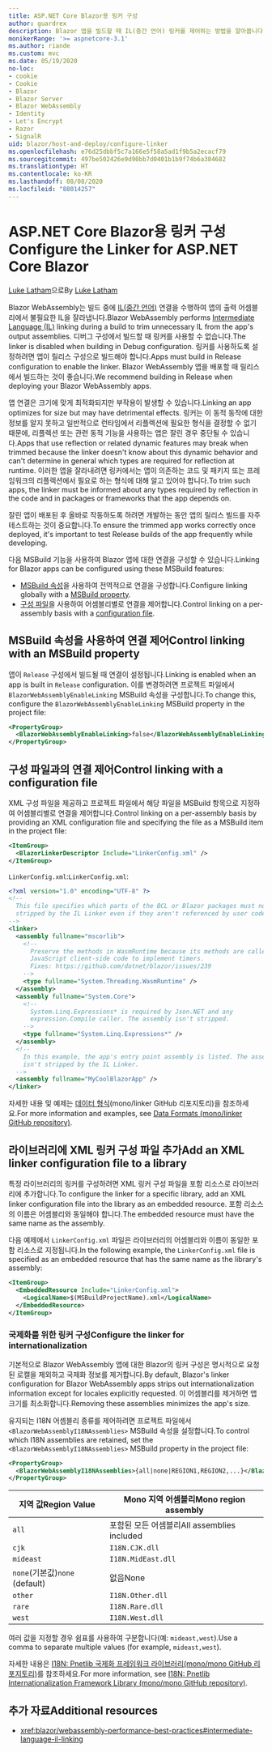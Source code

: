 ```yaml
---
title: ASP.NET Core Blazor용 링커 구성
author: guardrex
description: Blazor 앱을 빌드할 때 IL(중간 언어) 링커를 제어하는 방법을 알아봅니다.
monikerRange: '>= aspnetcore-3.1'
ms.author: riande
ms.custom: mvc
ms.date: 05/19/2020
no-loc:
- cookie
- Cookie
- Blazor
- Blazor Server
- Blazor WebAssembly
- Identity
- Let's Encrypt
- Razor
- SignalR
uid: blazor/host-and-deploy/configure-linker
ms.openlocfilehash: e76d25dbbf5c7a166e5f58a5ad1f9b5a2ecacf79
ms.sourcegitcommit: 497be502426e9d90bb7d0401b1b9f74b6a384682
ms.translationtype: HT
ms.contentlocale: ko-KR
ms.lasthandoff: 08/08/2020
ms.locfileid: "88014257"
---
```

# <a name="configure-the-linker-for-aspnet-core-no-locblazor"></a><span data-ttu-id="b9dba-103">ASP.NET Core Blazor용 링커 구성</span><span class="sxs-lookup"><span data-stu-id="b9dba-103">Configure the Linker for ASP.NET Core Blazor</span></span>

<span data-ttu-id="b9dba-104">[Luke Latham](https://github.com/guardrex)으로</span><span class="sxs-lookup"><span data-stu-id="b9dba-104">By [Luke Latham](https://github.com/guardrex)</span></span>

<span data-ttu-id="b9dba-105">Blazor WebAssembly는 빌드 중에 [IL(중간 언어)](/dotnet/standard/managed-code#intermediate-language--execution) 연결을 수행하여 앱의 출력 어셈블리에서 불필요한 IL을 잘라냅니다.</span><span class="sxs-lookup"><span data-stu-id="b9dba-105">Blazor WebAssembly performs [Intermediate Language (IL)](/dotnet/standard/managed-code#intermediate-language--execution) linking during a build to trim unnecessary IL from the app's output assemblies.</span></span> <span data-ttu-id="b9dba-106">디버그 구성에서 빌드할 때 링커를 사용할 수 없습니다.</span><span class="sxs-lookup"><span data-stu-id="b9dba-106">The linker is disabled when building in Debug configuration.</span></span> <span data-ttu-id="b9dba-107">링커를 사용하도록 설정하려면 앱이 릴리스 구성으로 빌드해야 합니다.</span><span class="sxs-lookup"><span data-stu-id="b9dba-107">Apps must build in Release configuration to enable the linker.</span></span> <span data-ttu-id="b9dba-108">Blazor WebAssembly 앱을 배포할 때 릴리스에서 빌드하는 것이 좋습니다.</span><span class="sxs-lookup"><span data-stu-id="b9dba-108">We recommend building in Release when deploying your Blazor WebAssembly apps.</span></span> 

<span data-ttu-id="b9dba-109">앱 연결은 크기에 맞게 최적화되지만 부작용이 발생할 수 있습니다.</span><span class="sxs-lookup"><span data-stu-id="b9dba-109">Linking an app optimizes for size but may have detrimental effects.</span></span> <span data-ttu-id="b9dba-110">링커는 이 동적 동작에 대한 정보를 알지 못하고 일반적으로 런타임에서 리플렉션에 필요한 형식을 결정할 수 없기 때문에, 리플렉션 또는 관련 동적 기능을 사용하는 앱은 잘린 경우 중단될 수 있습니다.</span><span class="sxs-lookup"><span data-stu-id="b9dba-110">Apps that use reflection or related dynamic features may break when trimmed because the linker doesn't know about this dynamic behavior and can't determine in general which types are required for reflection at runtime.</span></span> <span data-ttu-id="b9dba-111">이러한 앱을 잘라내려면 링커에서는 앱이 의존하는 코드 및 패키지 또는 프레임워크의 리플렉션에서 필요로 하는 형식에 대해 알고 있어야 합니다.</span><span class="sxs-lookup"><span data-stu-id="b9dba-111">To trim such apps, the linker must be informed about any types required by reflection in the code and in packages or frameworks that the app depends on.</span></span> 

<span data-ttu-id="b9dba-112">잘린 앱이 배포된 후 올바로 작동하도록 하려면 개발하는 동안 앱의 릴리스 빌드를 자주 테스트하는 것이 중요합니다.</span><span class="sxs-lookup"><span data-stu-id="b9dba-112">To ensure the trimmed app works correctly once deployed, it's important to test Release builds of the app frequently while developing.</span></span>

<span data-ttu-id="b9dba-113">다음 MSBuild 기능을 사용하여 Blazor 앱에 대한 연결을 구성할 수 있습니다.</span><span class="sxs-lookup"><span data-stu-id="b9dba-113">Linking for Blazor apps can be configured using these MSBuild features:</span></span>

* <span data-ttu-id="b9dba-114">[MSBuild 속성](#control-linking-with-an-msbuild-property)을 사용하여 전역적으로 연결을 구성합니다.</span><span class="sxs-lookup"><span data-stu-id="b9dba-114">Configure linking globally with a [MSBuild property](#control-linking-with-an-msbuild-property).</span></span>
* <span data-ttu-id="b9dba-115">[구성 파일](#control-linking-with-a-configuration-file)을 사용하여 어셈블리별로 연결을 제어합니다.</span><span class="sxs-lookup"><span data-stu-id="b9dba-115">Control linking on a per-assembly basis with a [configuration file](#control-linking-with-a-configuration-file).</span></span>

## <a name="control-linking-with-an-msbuild-property"></a><span data-ttu-id="b9dba-116">MSBuild 속성을 사용하여 연결 제어</span><span class="sxs-lookup"><span data-stu-id="b9dba-116">Control linking with an MSBuild property</span></span>

<span data-ttu-id="b9dba-117">앱이 `Release` 구성에서 빌드될 때 연결이 설정됩니다.</span><span class="sxs-lookup"><span data-stu-id="b9dba-117">Linking is enabled when an app is built in `Release` configuration.</span></span> <span data-ttu-id="b9dba-118">이를 변경하려면 프로젝트 파일에서 `BlazorWebAssemblyEnableLinking` MSBuild 속성을 구성합니다.</span><span class="sxs-lookup"><span data-stu-id="b9dba-118">To change this, configure the `BlazorWebAssemblyEnableLinking` MSBuild property in the project file:</span></span>

```xml
<PropertyGroup>
  <BlazorWebAssemblyEnableLinking>false</BlazorWebAssemblyEnableLinking>
</PropertyGroup>
```

## <a name="control-linking-with-a-configuration-file"></a><span data-ttu-id="b9dba-119">구성 파일과의 연결 제어</span><span class="sxs-lookup"><span data-stu-id="b9dba-119">Control linking with a configuration file</span></span>

<span data-ttu-id="b9dba-120">XML 구성 파일을 제공하고 프로젝트 파일에서 해당 파일을 MSBuild 항목으로 지정하여 어셈블리별로 연결을 제어합니다.</span><span class="sxs-lookup"><span data-stu-id="b9dba-120">Control linking on a per-assembly basis by providing an XML configuration file and specifying the file as a MSBuild item in the project file:</span></span>

```xml
<ItemGroup>
  <BlazorLinkerDescriptor Include="LinkerConfig.xml" />
</ItemGroup>
```

<span data-ttu-id="b9dba-121">`LinkerConfig.xml`:</span><span class="sxs-lookup"><span data-stu-id="b9dba-121">`LinkerConfig.xml`:</span></span>

```xml
<?xml version="1.0" encoding="UTF-8" ?>
<!--
  This file specifies which parts of the BCL or Blazor packages must not be
  stripped by the IL Linker even if they aren't referenced by user code.
-->
<linker>
  <assembly fullname="mscorlib">
    <!--
      Preserve the methods in WasmRuntime because its methods are called by 
      JavaScript client-side code to implement timers.
      Fixes: https://github.com/dotnet/blazor/issues/239
    -->
    <type fullname="System.Threading.WasmRuntime" />
  </assembly>
  <assembly fullname="System.Core">
    <!--
      System.Linq.Expressions* is required by Json.NET and any 
      expression.Compile caller. The assembly isn't stripped.
    -->
    <type fullname="System.Linq.Expressions*" />
  </assembly>
  <!--
    In this example, the app's entry point assembly is listed. The assembly
    isn't stripped by the IL Linker.
  -->
  <assembly fullname="MyCoolBlazorApp" />
</linker>
```

<span data-ttu-id="b9dba-122">자세한 내용 및 예제는 [데이터 형식](https://github.com/mono/linker/blob/master/docs/data-formats.md)(mono/linker GitHub 리포지토리)을 참조하세요.</span><span class="sxs-lookup"><span data-stu-id="b9dba-122">For more information and examples, see [Data Formats (mono/linker GitHub repository)](https://github.com/mono/linker/blob/master/docs/data-formats.md).</span></span>

## <a name="add-an-xml-linker-configuration-file-to-a-library"></a><span data-ttu-id="b9dba-123">라이브러리에 XML 링커 구성 파일 추가</span><span class="sxs-lookup"><span data-stu-id="b9dba-123">Add an XML linker configuration file to a library</span></span>

<span data-ttu-id="b9dba-124">특정 라이브러리의 링커를 구성하려면 XML 링커 구성 파일을 포함 리소스로 라이브러리에 추가합니다.</span><span class="sxs-lookup"><span data-stu-id="b9dba-124">To configure the linker for a specific library, add an XML linker configuration file into the library as an embedded resource.</span></span> <span data-ttu-id="b9dba-125">포함 리소스의 이름은 어셈블리와 동일해야 합니다.</span><span class="sxs-lookup"><span data-stu-id="b9dba-125">The embedded resource must have the same name as the assembly.</span></span>

<span data-ttu-id="b9dba-126">다음 예제에서 `LinkerConfig.xml` 파일은 라이브러리의 어셈블리와 이름이 동일한 포함 리소스로 지정됩니다.</span><span class="sxs-lookup"><span data-stu-id="b9dba-126">In the following example, the `LinkerConfig.xml` file is specified as an embedded resource that has the same name as the library's assembly:</span></span>

```xml
<ItemGroup>
  <EmbeddedResource Include="LinkerConfig.xml">
    <LogicalName>$(MSBuildProjectName).xml</LogicalName>
  </EmbeddedResource>
</ItemGroup>
```

### <a name="configure-the-linker-for-internationalization"></a><span data-ttu-id="b9dba-127">국제화를 위한 링커 구성</span><span class="sxs-lookup"><span data-stu-id="b9dba-127">Configure the linker for internationalization</span></span>

<span data-ttu-id="b9dba-128">기본적으로 Blazor WebAssembly 앱에 대한 Blazor의 링커 구성은 명시적으로 요청된 로캘을 제외하고 국제화 정보를 제거합니다.</span><span class="sxs-lookup"><span data-stu-id="b9dba-128">By default, Blazor's linker configuration for Blazor WebAssembly apps strips out internationalization information except for locales explicitly requested.</span></span> <span data-ttu-id="b9dba-129">이 어셈블리를 제거하면 앱 크기를 최소화합니다.</span><span class="sxs-lookup"><span data-stu-id="b9dba-129">Removing these assemblies minimizes the app's size.</span></span>

<span data-ttu-id="b9dba-130">유지되는 I18N 어셈블리 종류를 제어하려면 프로젝트 파일에서 `<BlazorWebAssemblyI18NAssemblies>` MSBuild 속성을 설정합니다.</span><span class="sxs-lookup"><span data-stu-id="b9dba-130">To control which I18N assemblies are retained, set the `<BlazorWebAssemblyI18NAssemblies>` MSBuild property in the project file:</span></span>

```xml
<PropertyGroup>
  <BlazorWebAssemblyI18NAssemblies>{all|none|REGION1,REGION2,...}</BlazorWebAssemblyI18NAssemblies>
</PropertyGroup>
```

| <span data-ttu-id="b9dba-131">지역 값</span><span class="sxs-lookup"><span data-stu-id="b9dba-131">Region Value</span></span>     | <span data-ttu-id="b9dba-132">Mono 지역 어셈블리</span><span class="sxs-lookup"><span data-stu-id="b9dba-132">Mono region assembly</span></span>    |
| ---------------- | ----------------------- |
| `all`            | <span data-ttu-id="b9dba-133">포함된 모든 어셈블리</span><span class="sxs-lookup"><span data-stu-id="b9dba-133">All assemblies included</span></span> |
| `cjk`            | `I18N.CJK.dll`          |
| `mideast`        | `I18N.MidEast.dll`      |
| <span data-ttu-id="b9dba-134">`none`(기본값)</span><span class="sxs-lookup"><span data-stu-id="b9dba-134">`none` (default)</span></span> | <span data-ttu-id="b9dba-135">없음</span><span class="sxs-lookup"><span data-stu-id="b9dba-135">None</span></span>                    |
| `other`          | `I18N.Other.dll`        |
| `rare`           | `I18N.Rare.dll`         |
| `west`           | `I18N.West.dll`         |

<span data-ttu-id="b9dba-136">여러 값을 지정할 경우 쉼표를 사용하여 구분합니다(예: `mideast,west`).</span><span class="sxs-lookup"><span data-stu-id="b9dba-136">Use a comma to separate multiple values (for example, `mideast,west`).</span></span>

<span data-ttu-id="b9dba-137">자세한 내용은 [I18N: Pnetlib 국제화 프레임워크 라이브러리(mono/mono GitHub 리포지토리)](https://github.com/mono/mono/tree/master/mcs/class/I18N)를 참조하세요.</span><span class="sxs-lookup"><span data-stu-id="b9dba-137">For more information, see [I18N: Pnetlib Internationalization Framework Library (mono/mono GitHub repository)](https://github.com/mono/mono/tree/master/mcs/class/I18N).</span></span>

## <a name="additional-resources"></a><span data-ttu-id="b9dba-138">추가 자료</span><span class="sxs-lookup"><span data-stu-id="b9dba-138">Additional resources</span></span>

* <xref:blazor/webassembly-performance-best-practices#intermediate-language-il-linking>
